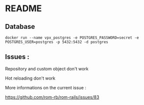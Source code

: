 # README

## Database

`docker run --name vpx_postgres -e POSTGRES_PASSWORD=secret -e POSTGRES_USER=postgres -p 5432:5432 -d postgres`

## Issues :

Repository and custom object don't work 

Hot reloading don't work 

More informations on the current issue :

https://github.com/rom-rb/rom-rails/issues/83